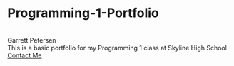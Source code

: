 # Programming-1-Portfolio
<br>
Garrett Petersen
<br>
This is a basic portfolio for my Programming 1 class at Skyline High School
<br>
<a href="mailto:garrettpete2000@gmail.com">Contact Me</a>
